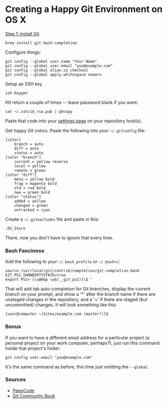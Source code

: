# Creating a Happy Git Environment on OS X

[Step 1: Install Git](https://gist.github.com/2722851)

    brew install git bash-completion

Configure things:

    git config --global user.name "Your Name"
    git config --global user.email "you@example.com"
    git config --global alias.co checkout
    git config --global apply.whitespace nowarn

Setup an SSH key

    ssh-keygen

Hit return a couple of times -- leave password blank if you want.

    cat ~/.ssh/id_rsa.pub | pbcopy

Paste that code into your [settings page](https://github.com/account) on your repository host(s).

Get happy Git colors.  Paste the following into your `~/.gitconfig` file:

	[color]
		branch = auto
		diff = auto
		status = auto
	[color "branch"]
		current = yellow reverse
		local = yellow
		remote = green
	[color "diff"]
		meta = yellow bold
		frag = magenta bold
		old = red bold
		new = green bold
	[color "status"]
		added = yellow
		changed = green
		untracked = cyan

Create a `~/.gitexcludes` file and paste in this:

    .DS_Store

There, now you don't have to ignore that every time.

### Bash Fanciness

Add the following to your `~/.bash_profile` or `~/.bashrc`:

	source /usr/local/git/contrib/completion/git-completion.bash
	GIT_PS1_SHOWDIRTYSTATE=true
	export PS1='[\u@mbp \w$(__git_ps1)]\$ '

That will add tab auto-completion for Git branches, display the current branch on your prompt, and show a '*' after the branch name if there are unstaged changes in the repository, and a '+' if there are staged (but uncommitted) changes.  It will look something like this:

    [user@computer ~/Sites/example.com (master*)]$ 

### Bonus

If you want to have a different email address for a particular project (a personal project on your work computer, perhaps?), just run this command inside that project's folder:

	git config user.email "you@example.com"

It's the same command as before, this time just omitting the `--global`.

### Sources

- [PeepCode](http://peepcode.com/products/git)
- [Git Community Book](http://book.git-scm.com/2_setup_and_initialization.html)

